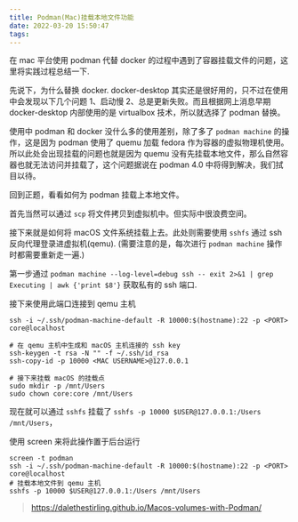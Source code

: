```yaml
---
title: Podman(Mac)挂载本地文件功能
date: 2022-03-20 15:50:47
tags:
---
```


在 mac 平台使用 podman 代替 docker 的过程中遇到了容器挂载文件的问题，这里将实践过程总结一下.

<!-- more -->

先说下，为什么替换 docker. docker-desktop 其实还是很好用的，只不过在使用中会发现以下几个问题 1、启动慢 2、总是更新失败。而且根据网上消息早期 docker-desktop 内部使用的是 virtualbox 技术，所以就选择了 podman 替换。

使用中 podman 和 docker 没什么多的使用差别，除了多了 `podman machine` 的操作，这是因为 podman 使用了 quemu 加载 fedora 作为容器的虚拟物理机使用。所以此处会出现挂载的问题也就是因为 quemu 没有先挂载本地文件，那么自然容器也就无法访问并挂载了，这个问题据说在 podman 4.0 中将得到解决，我们拭目以待。

回到正题，看看如何为 podman 挂载上本地文件。

首先当然可以通过 `scp` 将文件拷贝到虚拟机中。但实际中很浪费空间。

接下来就是如何将 macOS 文件系统挂载上去。此处则需要使用 `sshfs` 通过 ssh 反向代理登录进虚拟机(qemu). (需要注意的是，每次进行 `podman machine` 操作时都需要重新走一遍.)

第一步通过 `podman machine --log-level=debug ssh -- exit 2>&1 | grep Executing | awk {'print $8'}` 获取私有的 ssh 端口.

接下来使用此端口连接到 qemu 主机
```shell
ssh -i ~/.ssh/podman-machine-default -R 10000:$(hostname):22 -p <PORT> core@localhost

# 在 qemu 主机中生成和 macOS 主机连接的 ssh key
ssh-keygen -t rsa -N "" -f ~/.ssh/id_rsa
ssh-copy-id -p 10000 <MAC USERNAME>@127.0.0.1

# 接下来挂载 macOS 的挂载点
sudo mkdir -p /mnt/Users
sudo chown core:core /mnt/Users
```

现在就可以通过 `sshfs` 挂载了
`sshfs -p 10000 $USER@127.0.0.1:/Users /mnt/Users`，

使用 screen 来将此操作置于后台运行 
```shell
screen -t podman
ssh -i ~/.ssh/podman-machine-default -R 10000:$(hostname):22 -p <PORT> core@localhost
# 挂载本地文件到 qemu 主机
sshfs -p 10000 $USER@127.0.0.1:/Users /mnt/Users
```

> https://dalethestirling.github.io/Macos-volumes-with-Podman/
